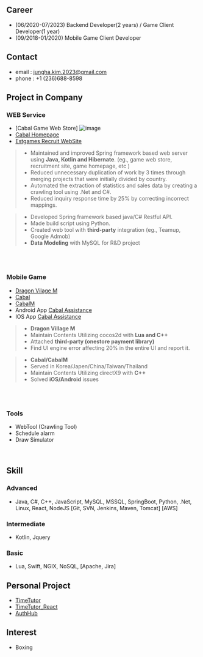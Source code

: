 ## Career
- (06/2020-07/2023) Backend Developer(2 years) / Game Client Developer(1 year)
- (09/2018-01/2020) Mobile Game Client Developer

## Contact
- email : jungha.kim.2023@gmail.com
- phone : +1 (236)688-8598

## Project in Company
### WEB Service
- [Cabal Game Web Store]
  ![image](https://github.com/junghakim2023/junghakim2023/assets/150854918/dcefab34-e6fd-4de4-b8d2-11440dfb6077)
- [Cabal Homepage](https://cabal.estgames.com/main) 
- [Estgames Recruit WebSite](https://recruit.estgames.co.kr/recruitBoard/list)
> - Maintained and improved Spring framework based web server using **Java, Kotlin and Hibernate**. (eg., game web store, recruitment site, game homepage, etc )
> - Reduced unnecessary duplication of work by 3 times through merging projects that were initially divided by country.
> - Automated the extraction of statistics and sales data by creating a crawling tool using .Net and C#.
> - Reduced inquiry response time by 25% by correcting incorrect mappings.


> - Developed Spring framework based java/C# Restful API.
> - Made build script using Python.
> - Created web tool with **third-party** integration (eg., Teamup, Google Admob)
> - **Data Modeling** with MySQL for R&D project

<br>
<br>

### Mobile Game
- [Dragon Vilage M](https://play.google.com/store/apps/details?id=com.perplelab.dragonvillagem.kr&hl=en_US&pli=1)
- [Cabal](https://cabal.playthisgame.com/en) 
- [CabalM](https://play.google.com/store/apps/details?id=com.estgames.cm.us&hl=en_US)
- Android App [Cabal Assistance](https://play.google.com/store/apps/details?id=com.ESTSoft.Cabal&hl=ko&gl=US)
- IOS App [Cabal Assistance](https://apps.apple.com/kr/app/cabal-mobile/id413623407)
> - **Dragon Village M**
> - Maintain Contents Utilizing cocos2d with **Lua and C++**
> - Attached **third-party (onestore payment library)**
> - Find UI engine error affecting 20% in the entire UI and report it.

> - **Cabal/CabalM**
> - Served in Korea/Japen/China/Taiwan/Thailand
> - Maintain Contents Utilizing directX9 with **C++**
> - Solved **iOS/Android** issues

<br>
<br>

### Tools
- WebTool (Crawling Tool)
- Schedule alarm
- Draw Simulator

<br>

## Skill

### Advanced
- Java, C#, C++, JavaScript, MySQL, MSSQL, SpringBoot, Python, .Net, Linux, React, NodeJS [Git, SVN, Jenkins, Maven, Tomcat] [AWS]

### Intermediate
- Kotlin, Jquery
    
### Basic
- Lua, Swift, NGIX, NoSQL, [Apache, Jira]

## Personal Project
- [TimeTutor](https://github.com/junghakim2023/TimeTutor)
- [TimeTutor_React](https://github.com/junghakim2023/TimeTutor_React)
- [AuthHub](https://github.com/junghakim2023/AuthHub)

## Interest
- Boxing

